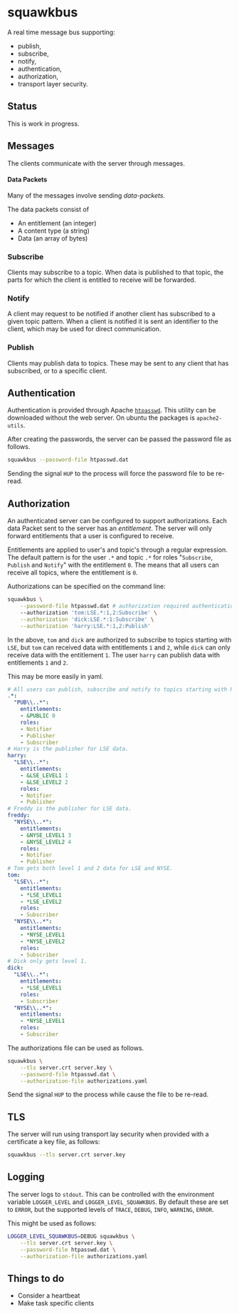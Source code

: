 # squawkbus

A real time message bus supporting:

* publish,
* subscribe,
* notify,
* authentication,
* authorization,
* transport layer security.

## Status

This is work in progress.

## Messages

The clients communicate with the server through messages.

#### Data Packets

Many of the messages involve sending *data-packets*.

The data packets consist of

* An entitlement (an integer)
* A content type (a string)
* Data (an array of bytes)

### Subscribe

Clients may subscribe to a topic.
When data is published to that topic, the parts for which
the client is entitled to receive will be forwarded.

### Notify

A client may request to be notified if another client has
subscribed to a given topic pattern. When a client is notified
it is sent an identifier to the client, which may be used for
direct communication.

### Publish

Clients may publish data to topics. These may be sent to any
client that has subscribed, or to a specific client.

## Authentication

Authentication is provided through Apache [`htpasswd`](https://httpd.apache.org/docs/2.4/programs/htpasswd.html).
This utility can be downloaded without the web server. On ubuntu the packages is `apache2-utils`.

After creating the passwords, the server can be passed the password file as follows.

```bash
squawkbus --password-file htpasswd.dat
```

Sending the signal `HUP` to the process will force the password file to be re-read.

## Authorization

An authenticated server can be configured to support authorizations.
Each data Packet sent to the server has an *entitlement*.
The server will only forward entitlements that a user is configured to receive.

Entitlements are applied to user's and topic's through a regular expression.
The default pattern is for the user `.*` and topic `.*` for roles "`Subscribe`,
`Publish` and `Notify`" with the entitlement `0`.
The means that all users can receive all topics, where the entitlement is `0`.

Authorizations can be specified on the command line:

```bash
squawkbus \
    --password-file htpasswd.dat # authorization required authentication
    --authorization 'tom:LSE.*:1,2:Subscribe' \
    --authorization 'dick:LSE.*:1:Subscribe' \
    --authorization 'harry:LSE.*:1,2:Publish'
```

In the above, `tom` and `dick` are authorized to subscribe to topics starting
with `LSE`, but `tom` can received data with entitlements `1` and `2`, while
`dick` can only receive data with the entitlement `1`. The user `harry` can
publish data with entitlements `1` and `2`.

This may be more easily in yaml.

```yaml authorizations.yaml
# All users can publish, subscribe and notify to topics starting with PUB for entitlement 0.
.*:
  "PUB\\..*":
    entitlements:
    - &PUBLIC 0
    roles:
    - Notifier
    - Publisher
    - Subscriber
# Harry is the publisher for LSE data.
harry:
  "LSE\\..*":
    entitlements:
    - &LSE_LEVEL1 1
    - &LSE_LEVEL2 2
    roles:
    - Notifier
    - Publisher
# Freddy is the publisher for LSE data.
freddy:
  "NYSE\\..*":
    entitlements:
    - &NYSE_LEVEL1 3
    - &NYSE_LEVEL2 4
    roles:
    - Notifier
    - Publisher
# Tom gets both level 1 and 2 data for LSE and NYSE.
tom:
  "LSE\\..*":
    entitlements:
    - *LSE_LEVEL1
    - *LSE_LEVEL2
    roles:
    - Subscriber
  "NYSE\\..*":
    entitlements:
    - *NYSE_LEVEL1
    - *NYSE_LEVEL2
    roles:
    - Subscriber
# Dick only gets level 1.
dick:
  "LSE\\..*":
    entitlements:
    - *LSE_LEVEL1
    roles:
    - Subscriber
  "NYSE\\..*":
    entitlements:
    - *NYSE_LEVEL1
    roles:
    - Subscriber
```

The authorizations file can be used as follows.

```bash
squawkbus \
    --tls server.crt server.key \
    --password-file htpasswd.dat \
    --authorization-file authorizations.yaml
```

Send the signal `HUP` to the process while cause the file to be re-read.

## TLS

The server will run using transport lay security when provided with
a certificate a key file, as follows:

```bash
squawkbus --tls server.crt server.key
```

## Logging

The server logs to `stdout`. This can be controlled with the environment
variable `LOGGER_LEVEL` and `LOGGER_LEVEL_SQUAWKBUS`. By default these
are set to `ERROR`, but the supported levels of `TRACE`, `DEBUG`, `INFO`,
`WARNING`, `ERROR`.

This might be used as follows:

```bash
LOGGER_LEVEL_SQUAWKBUS=DEBUG squawkbus \
    --tls server.crt server.key \
    --password-file htpasswd.dat \
    --authorization-file authorizations.yaml
```

## Things to do

* Consider a heartbeat
* Make task specific clients
